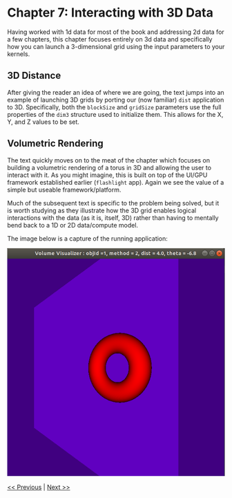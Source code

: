 # Chapter 7: Interacting with 3D Data

Having worked with 1d data for most of the book and addressing 2d data for a few chapters, this chapter focuses entirely on 3d data and specifically how you can launch a 3-dimensional grid using the input parameters to your kernels.

## 3D Distance
After giving the reader an idea of where we are going, the text jumps into an example of launching 3D grids by porting our (now familiar) `dist` application to 3D. Specifically, both the `blockSize` and `gridSize` parameters use the full properties of the `dim3` structure used to initialize them. This allows for the X, Y, and Z values to be set.

## Volumetric Rendering
The text quickly moves on to the meat of the chapter which focuses on building a volumetric rendering of a torus in 3D and allowing the user to interact with it. As you might imagine, this is built on top of the UI/GPU framework established earlier (`flashlight` app). Again we see the value of a simple but useable framework/platform.

Much of the subsequent text is specific to the problem being solved, but it is worth studying as they illustrate how the 3D grid enables logical interactions with the data (as it is, itself, 3D) rather than having to mentally bend back to a 1D or 2D data/compute model.

The image below is a capture of the running application:

![Volume](volume.png)


[<< Previous](../Chapter_06/readme.md)
|
[Next >>](../Chapter_08/readme.md)
